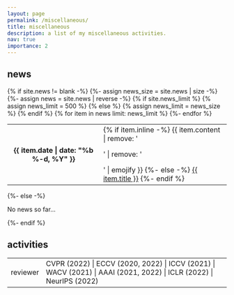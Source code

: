 ```yaml
---
layout: page
permalink: /miscellaneous/
title: miscellaneous
description: a list of my miscellaneous activities.
nav: true
importance: 2
---
```


<html>

          
<div class="news">
  <h2>news</h2>
  {% if site.news != blank -%} 
  {%- assign news_size = site.news | size -%}
  <div class="table-responsive">
    <table class="table table-sm table-borderless">
    {%- assign news = site.news | reverse -%}
    {% if site.news_limit %}
    {% assign news_limit = 500 %}
    {% else %}
    {% assign news_limit = news_size %}
    {% endif %}
    {% for item in news limit: news_limit %}
      <tr>
        <th scope="row">{{ item.date | date: "%b %-d, %Y" }}</th>
        <td>
          {% if item.inline -%} 
            {{ item.content | remove: '<p>' | remove: '</p>' | emojify }}
          {%- else -%} 
          <a class="news-title" href="{{ item.url | relative_url }}">{{ item.title }}</a>
          {%- endif %} 
        </td>
      </tr>
      {%- endfor %} 
      </table>
  </div>
  {%- else -%} 
    <p>No news so far...</p>
  {%- endif %} 
  <h2>activities</h2>
  <div class="table-responsive">
    <table class="table table-sm table-borderless">
      <tbody>
        <tr>
          <td>reviewer</td>
          <td> CVPR (2022) | ECCV (2020, 2022) | ICCV (2021) | WACV (2021) | AAAI (2021, 2022) | ICLR (2022) | NeurIPS (2022) </td>
        </tr>
	    </tbody>
    </table>
  </div>
</div>
</html>
